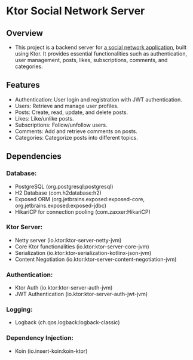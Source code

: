 # Ktor Social Network Server

## Overview

* This project is a backend server for [a social network application](https://github.com/yusuf0405/kmp-friend-sync), built using Ktor. It provides essential
  functionalities such as authentication, user management, posts, likes, subscriptions, comments, and categories.

## Features

* Authentication: User login and registration with JWT authentication.
* Users: Retrieve and manage user profiles.
* Posts: Create, read, update, and delete posts.
* Likes: Like/unlike posts.
* Subscriptions: Follow/unfollow users.
* Comments: Add and retrieve comments on posts.
* Categories: Categorize posts into different topics.

## Dependencies

### Database:
* PostgreSQL (org.postgresql:postgresql)
* H2 Database (com.h2database:h2)
* Exposed ORM (org.jetbrains.exposed:exposed-core, org.jetbrains.exposed:exposed-jdbc)
* HikariCP for connection pooling (com.zaxxer:HikariCP)

### Ktor Server:

* Netty server (io.ktor:ktor-server-netty-jvm)
* Core Ktor functionalities (io.ktor:ktor-server-core-jvm)
* Serialization (io.ktor:ktor-serialization-kotlinx-json-jvm)
* Content Negotiation (io.ktor:ktor-server-content-negotiation-jvm)

### Authentication:

* Ktor Auth (io.ktor:ktor-server-auth-jvm)
* JWT Authentication (io.ktor:ktor-server-auth-jwt-jvm)

### Logging:
* Logback (ch.qos.logback:logback-classic)

### Dependency Injection:
* Koin (io.insert-koin:koin-ktor)